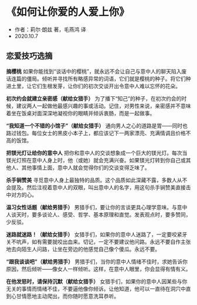 # 《如何让你爱的人爱上你》
- 作者：莉尔·朗兹 著，毛燕鸿 译
- 2020.10.7

## 恋爱技巧选摘
**摘樱桃**
如果你能找到“谈话中的樱桃”，就永远不会让自己与意中人的聊天陷入废话连篇的僵局。倾听并寻找所有略感异常的词语，它们就是樱桃的种子。将它们种进土里，让它们生根发芽，让你们的初次交谈开出令意中人难以忘怀的花朵。

**初次约会就建立亲密感（献给女猎手）**
为了播下“知己”的种子，在初次约会的时候，建议两人一起做他最感兴趣的事或活动。记住，对男性来说，亲密感并不意味着坐在饭桌对面深深地凝视你的眼睛并倾诉衷肠，而是一起做事。

**“我知道一个不错的小馆子”（献给女猎手）**
通向男人之心的道路是胃——同时也路过钱包。每位女士的黑皮小本子上，都应该记下一两家漂亮、充满情调且价格不高的饭馆。

**把镁光灯让给你的意中人**
把你和意中人的交谈想象成一个巨大的镁光灯。每次当镁光灯照在意中人身上时，他（或她）就会充满兴奋。如果镁光灯转到你自己或其他人、其他事情上面，意中人就会觉得你们的交谈变得乏味了。

**杀手锏赞美**
寻觅意中人身上最独特的品质。这个品质如此深藏不露，多数人从不会提及。然后注视着意中人的双眼，叫出意中人的名字，用这句杀手锏赞美直接击中对方的心。

**温习女性话题（献给男猎手）**
男猎手们，要让你的言谈更具心理学意味。与意中人谈天时，要多谈论人、感受、哲学、基本原理和直觉。发表观点时，要多赞同，少反驳。

**迷路就迷路！（献给女猎手）**
女猎手们，如果你的意中人迷路了，一定要咬紧牙关不吭声，如有需要就咬出血来。切记，一定不要建议他问路。永远不要自作主张地去向陌生人问路，让坐在旁边的他感觉自己像个傻瓜。永远不要。

**“跟我谈谈吧”（献给男猎手）**
男猎手们，当你的意中人情绪不佳时，求她告诉你原因，然后倾听——像女人一样倾听。这样，在意中人眼里，你会显得有情有义。

**在他发怒时，请保持沉默（献给女猎手）**
女猎手们，如果你的意中人因某些与你无关的事情而情绪不佳，不要逼他像你倾诉。让他知道，他可以一直待在洞穴中直到心甘情愿地主动爬出，而你随时愿意洗耳恭听。
